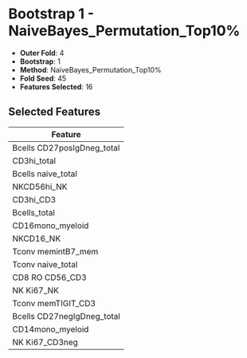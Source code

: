# Bootstrap 1 - NaiveBayes_Permutation_Top10%

- **Outer Fold**: 4
- **Bootstrap**: 1
- **Method**: NaiveBayes_Permutation_Top10%
- **Fold Seed**: 45
- **Features Selected**: 16

## Selected Features

| Feature |
|---------|
| Bcells CD27posIgDneg_total |
| CD3hi_total |
| Bcells naive_total |
| NKCD56hi_NK |
| CD3hi_CD3 |
| Bcells_total |
| CD16mono_myeloid |
| NKCD16_NK |
| Tconv memintB7_mem |
| Tconv naive_total |
| CD8 RO CD56_CD3 |
| NK Ki67_NK |
| Tconv memTIGIT_CD3 |
| Bcells CD27negIgDneg_total |
| CD14mono_myeloid |
| NK Ki67_CD3neg |
